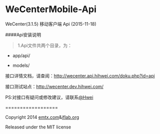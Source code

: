 WeCenterMobile-Api
==================

WeCenter(3.1.5) 移动客户端 Api (2015-11-18)

####Api安装说明

> 1.Api文件共两个目录，为：

- app/api/

- models/

接口详情文档，请查阅：http://wecenter.api.hihwei.com/doku.php?id=api

接口测试站点：http://wecenter.dev.hihwei.com/

PS:对接口有疑问或修改建议，请联系[@Hwei](http://hihwei.com/ "Hwei")

==================

Copyright 2014 [emtx.com](http://emtx.com/)&[iflab.org](http://iflab.org/)

Released under the MIT license
